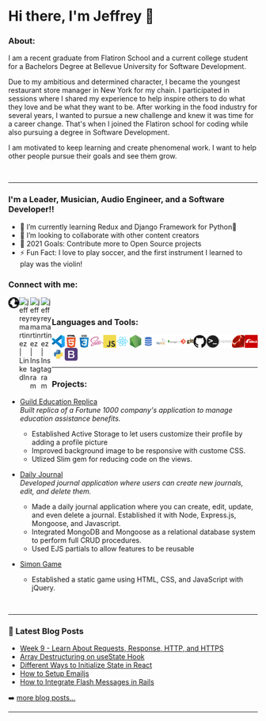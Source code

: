 


# Hi there, I'm Jeffrey  👋 

### About: 


I am a recent graduate from Flatiron School and a current college student for a Bachelors Degree at Bellevue University for Software Development.

Due to my ambitious and determined character, I became the youngest restaurant store manager in New York for my chain. I participated in sessions where I shared my experience to help inspire others to do what they love and be what they want to be. After working in the food industry for several years, I wanted to pursue a new challenge and knew it was time for a career change. That's when I joined the Flatiron school for coding while also pursuing a degree in Software Development. 

I am motivated to keep learning and create phenomenal work. I want to help other people pursue their goals and see them grow.

<br/>

---


### I'm a Leader, Musician, Audio Engineer, and a Software Developer!!

- 🌱 I’m currently learning Redux and Django Framework for Python🤣
- 👯 I’m looking to collaborate with other content creators
- 🥅 2021 Goals: Contribute more to Open Source projects
- ⚡ Fun Fact: I love to play soccer, and the first instrument I learned to play was the violin!

### Connect with me:

[<img align="left" alt="jeffreymartinez.dev" width="22px" src="https://raw.githubusercontent.com/iconic/open-iconic/master/svg/globe.svg" />][website]
[<img align="left" alt="jeffreymartinez | LinkedIn" width="22px" src="https://cdn.jsdelivr.net/npm/simple-icons@v3/icons/linkedin.svg" />][linkedin]
[<img align="left" alt="jeffreymartinez | Instagram" width="22px" src="https://cdn.jsdelivr.net/npm/simple-icons@v3/icons/instagram.svg" />][instagram]
[<img align="left" alt="jeffreymartinez | Instagram" width="22px" src="https://cdn.jsdelivr.net/npm/simple-icons@v3/icons/medium.svg" />][medium]

<br />

### Languages and Tools:

<img align="left" alt="Visual Studio Code" width="26px" src="https://raw.githubusercontent.com/github/explore/80688e429a7d4ef2fca1e82350fe8e3517d3494d/topics/visual-studio-code/visual-studio-code.png" />
<img align="left" alt="HTML5" width="26px" src="https://raw.githubusercontent.com/github/explore/80688e429a7d4ef2fca1e82350fe8e3517d3494d/topics/html/html.png" />
<img align="left" alt="CSS3" width="26px" src="https://raw.githubusercontent.com/github/explore/80688e429a7d4ef2fca1e82350fe8e3517d3494d/topics/css/css.png" />
<img align="left" alt="Sass" width="26px" src="https://raw.githubusercontent.com/github/explore/80688e429a7d4ef2fca1e82350fe8e3517d3494d/topics/sass/sass.png" />
<img align="left" alt="JavaScript" width="26px" src="https://raw.githubusercontent.com/github/explore/80688e429a7d4ef2fca1e82350fe8e3517d3494d/topics/javascript/javascript.png" />
<img align="left" alt="React" width="26px" src="https://raw.githubusercontent.com/github/explore/80688e429a7d4ef2fca1e82350fe8e3517d3494d/topics/react/react.png" />

<img align="left" alt="Node.js" width="26px" src="https://raw.githubusercontent.com/github/explore/80688e429a7d4ef2fca1e82350fe8e3517d3494d/topics/nodejs/nodejs.png" />

<img align="left" alt="SQL" width="26px" src="https://raw.githubusercontent.com/github/explore/80688e429a7d4ef2fca1e82350fe8e3517d3494d/topics/sql/sql.png" />
<img align="left" alt="MySQL" width="26px" src="https://raw.githubusercontent.com/github/explore/80688e429a7d4ef2fca1e82350fe8e3517d3494d/topics/mysql/mysql.png" />
<img align="left" alt="MongoDB" width="26px" src="https://raw.githubusercontent.com/github/explore/80688e429a7d4ef2fca1e82350fe8e3517d3494d/topics/mongodb/mongodb.png" />
<img align="left" alt="Git" width="26px" src="https://raw.githubusercontent.com/github/explore/80688e429a7d4ef2fca1e82350fe8e3517d3494d/topics/git/git.png" />
<img align="left" alt="GitHub" width="26px" src="https://raw.githubusercontent.com/github/explore/78df643247d429f6cc873026c0622819ad797942/topics/github/github.png" />
<img align="left" alt="Terminal" width="26px" src="https://raw.githubusercontent.com/github/explore/80688e429a7d4ef2fca1e82350fe8e3517d3494d/topics/terminal/terminal.png" />

<img align="left" alt="Terminal" width="26px" src="https://raw.githubusercontent.com/github/explore/80688e429a7d4ef2fca1e82350fe8e3517d3494d/topics/express/express.png" />

<img align="left" alt="Terminal" width="26px" src="https://raw.githubusercontent.com/github/explore/80688e429a7d4ef2fca1e82350fe8e3517d3494d/topics/ruby/ruby.png" />

<img align="left" alt="Terminal" width="26px" src="https://raw.githubusercontent.com/github/explore/80688e429a7d4ef2fca1e82350fe8e3517d3494d/topics/rails/rails.png" />

<img align="left" alt="Terminal" width="26px" src="https://raw.githubusercontent.com/github/explore/80688e429a7d4ef2fca1e82350fe8e3517d3494d/topics/python/python.png" />

<img align="left" alt="Terminal" width="26px" src="https://raw.githubusercontent.com/github/explore/80688e429a7d4ef2fca1e82350fe8e3517d3494d/topics/bootstrap/bootstrap.png" />

<br/>
<br/>
<br/>

---


### Projects:
<!-- make sure to add the react quiz application and deployed link here -->

- [Guild Education Replica](https://guild-education-replica.herokuapp.com)   
*Built replica of a Fortune 1000 company's application to manage education assistance benefits.*
    - Established Active Storage to let users customize their profile by adding a profile picture
    - Improved background image to be responsive with custome CSS.
    - Utlized Slim gem for reducing code on the views.
- [Daily Journal](https://martinez-blog.herokuapp.com)  
*Developed journal application where users can create new journals, edit, and delete them.*
    - Made a daily journal application where you can create, edit, update, and even delete a journal. Established it with Node, Express.js, Mongoose, and Javascript.
    - Integrated MongoDB and Mongoose as a relational database system to perform full CRUD procedures.
    - Used EJS partials to allow features to be reusable

- [Simon Game](https://martinezjf2.github.io/simon/)
    - Established a static game using HTML, CSS, and JavaScript with jQuery.

<br/>


---

### 📕 Latest Blog Posts

<!-- BLOG-POST-LIST:START -->
- [Week 9 - Learn About Requests, Response, HTTP, and HTTPS](https://martinezjf2.medium.com/week-9-learn-about-requests-response-http-and-https-894c93d52360)
- [Array Destructuring on useState Hook](https://martinezjf2.medium.com/array-destructuring-on-usestate-hook-710a75bc069d)
- [Different Ways to Initialize State in React](https://martinezjf2.medium.com/different-ways-to-initialize-state-in-react-57eb2e378b26)
- [How to Setup Emailjs](https://martinezjf2.medium.com/how-to-setup-emailjs-33809350f0f8)
- [How to Integrate Flash Messages in Rails](https://martinezjf2.medium.com/how-to-integrate-flash-messages-in-rails-11ac8824980)
<!-- BLOG-POST-LIST:END -->

➡️ [more blog posts...][medium]

---




[website]: https://jeffreymartinez.dev
[instagram]: https://www.instagram.com/martinezjf2/
[linkedin]: https://www.linkedin.com/in/martinezjf2/
[github]: https://github.com/martinezjf2
[medium]: https://martinezjf2.medium.com
